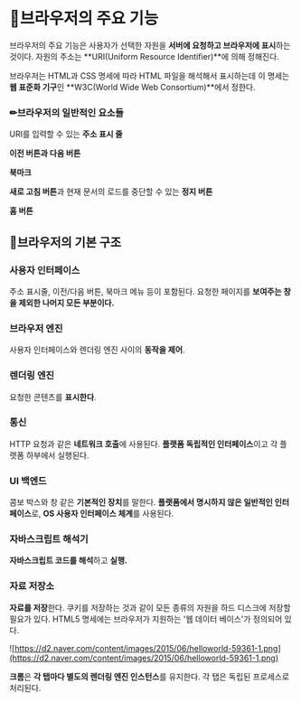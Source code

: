 # 📌브라우저의 주요 기능

브라우저의 주요 기능은 사용자가 선택한 자원을 **서버에 요청하고 브라우저에 표시**하는 것이다. 자원의 주소는 **URI(Uniform Resource Identifier)**에 의해 정해진다.

브라우저는 HTML과 CSS 명세에 따라 HTML 파일을 해석해서 표시하는데 이 명세는 **웹 표준화 기구**인 **W3C(World Wide Web Consortium)**에서 정한다.

### ✏브라우저의 일반적인 요소들

URI를 입력할 수 있는 **주소 표시 줄**

**이전 버튼과 다음 버튼**

**북마크**

**새로 고침 버튼**과 현재 문서의 로드를 중단할 수 있는 **정지 버튼**

**홈 버튼**

## 📌브라우저의 기본 구조

### **사용자 인터페이스**

주소 표시줄, 이전/다음 버튼, 북마크 메뉴 등이 포함된다. 요청한 페이지를 **보여주는 창을 제외한 나머지 모든 부분이다.**

### **브라우저 엔진**

사용자 인터페이스와 렌더링 엔진 사이의 **동작을 제어**.

### **렌더링 엔진**

요청한 콘텐츠를 **표시한다**.

### **통신**

HTTP 요청과 같은 **네트워크 호출**에 사용된다. **플랫폼 독립적인 인터페이스**이고 각 플랫폼 하부에서 실행된다.

### UI 백엔드

콤보 박스와 창 같은 **기본적인 장치**를 말한다. **플랫폼에서 명시하지 않은 일반적인 인터페이스**로, **OS 사용자 인터페이스 체계**를 사용된다.

### 자바스크립트 해석기

**자바스크립트 코드를 해석**하고 **실행.**

### 자료 저장소

**자료를 저장**한다. 쿠키를 저장하는 것과 같이 모든 종류의 자원을 하드 디스크에 저장할 필요가 있다. HTML5 명세에는 브라우저가 지원하는 '웹 데이터 베이스'가 정의되어 있다.

![https://d2.naver.com/content/images/2015/06/helloworld-59361-1.png](https://d2.naver.com/content/images/2015/06/helloworld-59361-1.png)

**크롬**은 **각 탭마다 별도의 렌더링 엔진 인스턴스**를 유지한다. 각 탭은 독립된 프로세스로 처리된다.
